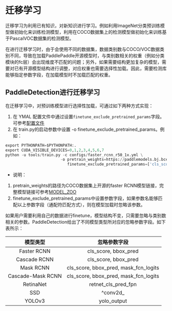 # 迁移学习

迁移学习为利用已有知识，对新知识进行学习。例如利用ImageNet分类预训练模型做初始化来训练检测模型，利用在COCO数据集上的检测模型做初始化来训练基于PascalVOC数据集的检测模型。

在进行迁移学习时，由于会使用不同的数据集，数据类别数与COCO/VOC数据类别不同，导致在加载PaddlePaddle开源模型时，与类别数相关的权重（例如分类模块的fc层）会出现维度不匹配的问题；另外，如果需要结构更加复杂的模型，需要对已有开源模型结构进行调整，对应权重也需要选择性加载。因此，需要检测库能够指定参数字段，在加载模型时不加载匹配的权重。

## PaddleDetection进行迁移学习

在迁移学习中，对预训练模型进行选择性加载，可通过如下两种方式实现：

1. 在 YMAL 配置文件中通过设置`finetune_exclude_pretrained_params`字段。可参考[配置文件](../configs/yolov3_mobilenet_v1_fruit.yml)
2. 在 train.py的启动参数中设置 -o finetune_exclude_pretrained_params。例如：

```python
export PYTHONPATH=$PYTHONPATH:.
export CUDA_VISIBLE_DEVICES=0,1,2,3,4,5,6,7
python -u tools/train.py -c configs/faster_rcnn_r50_1x.yml \
                        -o pretrain_weights=https://paddlemodels.bj.bcebos.com/object_detection/faster_rcnn_r50_1x.tar \
                           finetune_exclude_pretrained_params=['cls_score','bbox_pred']
```

* 说明：

1. pretrain\_weights的路径为COCO数据集上开源的faster RCNN模型链接，完整模型链接可参考[MODEL_ZOO](MODEL_ZOO_cn.md)
2. finetune\_exclude\_pretrained\_params中设置参数字段，如果参数名能够匹配以上参数字段（通配符匹配方式），则在模型加载时忽略该参数。

如果用户需要利用自己的数据进行finetune，模型结构不变，只需要忽略与类别数相关的参数。PaddleDetection给出了不同模型类型所对应的忽略参数字段。如下表所示：</br>

|      模型类型      |             忽略参数字段                  |
| :----------------: | :---------------------------------------: |
|     Faster RCNN    |          cls\_score, bbox\_pred           |
|     Cascade RCNN   |          cls\_score, bbox\_pred           |
|       Mask RCNN    | cls\_score, bbox\_pred, mask\_fcn\_logits |
|  Cascade-Mask RCNN | cls\_score, bbox\_pred, mask\_fcn\_logits |
|      RetinaNet     |           retnet\_cls\_pred\_fpn          |
|        SSD         |                ^conv2d\_                  |
|       YOLOv3       |              yolo\_output                 |
